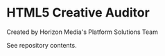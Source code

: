 # HTML5 Creative Auditor

Created by Horizon Media's Platform Solutions Team

See repository contents.